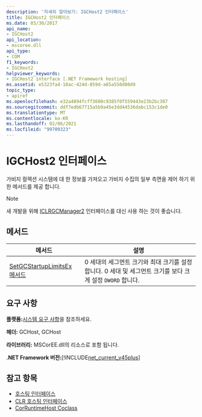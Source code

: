 ```yaml
---
description: '자세히 알아보기: IGCHost2 인터페이스'
title: IGCHost2 인터페이스
ms.date: 03/30/2017
api_name:
- IGCHost2
api_location:
- mscoree.dll
api_type:
- COM
f1_keywords:
- IGCHost2
helpviewer_keywords:
- IGCHost2 interface [.NET Framework hosting]
ms.assetid: e5323fa4-18ac-424d-859d-a65a550d08d9
topic_type:
- apiref
ms.openlocfilehash: e32a4894fcff3600c9385f0f559443e23b2bc307
ms.sourcegitcommit: ddf7edb67715a5b9a45e3dd44536dabc153c1de0
ms.translationtype: MT
ms.contentlocale: ko-KR
ms.lasthandoff: 02/06/2021
ms.locfileid: "99709323"
---
```

# <a name="igchost2-interface"></a>IGCHost2 인터페이스

가비지 컬렉션 시스템에 대 한 정보를 가져오고 가비지 수집의 일부 측면을 제어 하기 위한 메서드를 제공 합니다.  
  
> [!NOTE]
> 새 개발을 위해 [ICLRGCManager2](iclrgcmanager2-interface.md) 인터페이스를 대신 사용 하는 것이 좋습니다.  
  
## <a name="methods"></a>메서드  
  
|메서드|설명|  
|------------|-----------------|  
|[SetGCStartupLimitsEx 메서드](igchost2-setgcstartuplimitsex-method.md)|0 세대의 세그먼트 크기와 최대 크기를 설정 합니다. 0 세대 및 세그먼트 크기를 보다 크게 설정 `DWORD` 합니다.|  
  
## <a name="requirements"></a>요구 사항  

 **플랫폼:**[시스템 요구 사항](../../get-started/system-requirements.md)을 참조하세요.  
  
 **헤더:** GCHost, GCHost  
  
 **라이브러리:** MSCorEE.dll의 리소스로 포함 됩니다.  
  
 **.NET Framework 버전:**[!INCLUDE[net_current_v45plus](../../../../includes/net-current-v45plus-md.md)]  
  
## <a name="see-also"></a>참고 항목

- [호스팅 인터페이스](hosting-interfaces.md)
- [CLR 호스팅 인터페이스](clr-hosting-interfaces.md)
- [CorRuntimeHost Coclass](corruntimehost-coclass.md)
